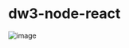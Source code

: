 # dw3-node-react

![image](https://github.com/user-attachments/assets/09af8cea-c5da-4fb8-80a6-e8ba82108f83)
